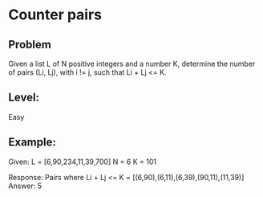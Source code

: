 # Counter pairs

## Problem

Given a list L of N positive integers and a number K, determine the number of pairs  (Li, Lj), with i != j, such that Li + Lj <= K.

## Level: 

Easy

## Example:

Given: 
L = [6,90,234,11,39,700]
N = 6
K = 101

Response:
Pairs where Li + Lj <= K = [(6,90),(6,11),(6,39),(90,11),(11,39)]
Answer: 5

